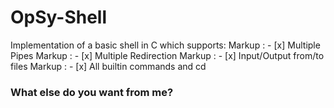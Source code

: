 # OpSy-Shell 
Implementation of a basic shell in C which supports:
Markup : - [x] Multiple Pipes
Markup : - [x] Multiple Redirection
Markup : - [x] Input/Output from/to files
Markup : - [x] All builtin commands and cd
### What else do you want from me? ###


